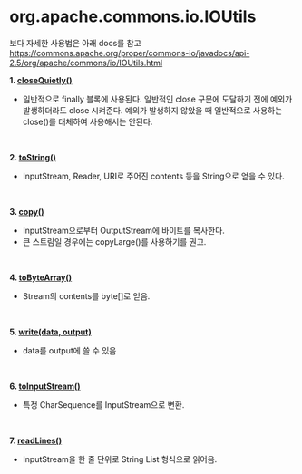 # org.apache.commons.io.IOUtils

보다 자세한 사용법은 아래 docs를 참고
https://commons.apache.org/proper/commons-io/javadocs/api-2.5/org/apache/commons/io/IOUtils.html


<b> 1. <a href="CloseQuietly.java"> closeQuietly() </a> </b>
 - 일반적으로 finally 블록에 사용된다. 일반적인 close 구문에 도달하기 전에 예외가 발생하더라도 close 시켜준다. 예외가 발생하지 않았을 때 일반적으로 사용하는 close()를 대체하여 사용해서는 안된다.
<br>

<b> 2. <a href="ToString.java"> toString() </a> </b>
 - InputStream, Reader, URI로 주어진 contents 등을 String으로 얻을 수 있다.
<br>

<b> 3. <a href="Copy.java"> copy() </a> </b>
 - InputStream으로부터 OutputStream에 바이트를 복사한다.
 - 큰 스트림일 경우에는 copyLarge()를 사용하기를 권고.
<br>

<b> 4. <a href="ToByteArray.java"> toByteArray() </a> </b>
 - Stream의 contents를 byte[]로 얻음.
<br>

<b> 5. <a href="Write.java"> write(data, output) </a> </b>
 - data를 output에 쓸 수 있음
<br>

<b> 6. <a href="ToInputStream.java"> toInputStream() </a> </b>
 - 특정 CharSequence를 InputStream으로 변환.
<br>

<b> 7. <a href="ReadLines.java"> readLines() </a> </b>
 - InputStream을 한 줄 단위로 String List 형식으로 읽어옴.
<br>
